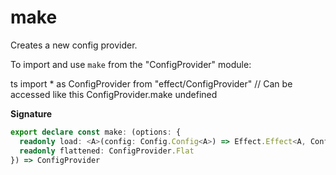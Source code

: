 # make

Creates a new config provider.

To import and use `make` from the "ConfigProvider" module:

ts
import \* as ConfigProvider from "effect/ConfigProvider"
// Can be accessed like this
ConfigProvider.make
undefined

**Signature**

```ts
export declare const make: (options: {
  readonly load: <A>(config: Config.Config<A>) => Effect.Effect<A, ConfigError.ConfigError>
  readonly flattened: ConfigProvider.Flat
}) => ConfigProvider
```
